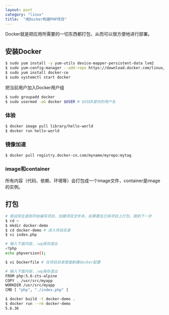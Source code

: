 ```yaml
---
layout: post
category: "linux"
title:  "用Docker构建PHP项目"
---
```


Docker就是把应用所需要的一切东西都打包，从而可以很方便地进行部署。

## 安装Docker

```bash
$ sudo yum install -y yum-utils device-mapper-persistent-data lvm2
$ sudo yum-config-manager --add-repo https://download.docker.com/linux/centos/docker-ce.repo
$ sudo yum install docker-ce
$ sudo systemctl start docker
```

把当前用户加入Docker用户组

```bash
$ sudo groupadd docker
$ sudo usermod -aG docker $USER # $USER是你的用户名
```

### 体验

```bash
$ docker image pull library/hello-world
$ docker run hello-world
```

### 镜像加速
```
$ docker pull registry.docker-cn.com/myname/myrepo:mytag
```

### image和container

所有内容（代码、依赖、环境等）会打包成一个image文件，container是image的实例。

## 打包

```bash
# 假设现在是刚开始编写项目，创建项目文件夹，如果要在已有项目上打包，跳到下一步
$ cd ~
$ mkdir docker-demo
$ cd docker-demo # 进入项目目录
$ vi index.php

# 输入下面内容，:wq保存退出
<?php
echo phpversion();
```

```bash
$ vi Dockerfile # 在项目目录里面新建docker配置

# 输入下面内容，:wq保存退出
FROM php:5.6-zts-alpine
COPY . /usr/src/myapp
WORKDIR /usr/src/myapp
CMD [ "php", "./index.php" ]
```

```bash
$ docker build -t docker-demo .
$ docker run --rm docker-demo
5.6.36
```